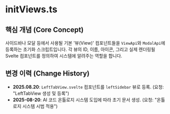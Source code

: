 # initViews.ts

## 핵심 개념 (Core Concept)
사이드바나 모달 등에서 사용될 기본 '뷰(View)' 컴포넌트들을 `ViewApi`와 `ModalApi`에 등록하는 초기화 스크립트입니다. 각 뷰의 ID, 이름, 아이콘, 그리고 실제 렌더링될 Svelte 컴포넌트를 정의하여 시스템에 알려주는 역할을 합니다.

## 변경 이력 (Change History)
- **2025.08.20**: `LeftTabView.svelte` 컴포넌트를 `leftSidebar` 뷰로 등록. (요청: "LeftTabView 생성 및 등록")
- **2025-08-20**: AI 코드 온톨로지 시스템 도입에 따라 초기 문서 생성. (요청: "온톨로지 시스템 시범 적용")
